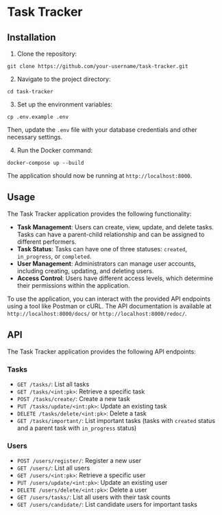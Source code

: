 # Task Tracker

## Installation

1. Clone the repository:

```
git clone https://github.com/your-username/task-tracker.git
```

2. Navigate to the project directory:

```
cd task-tracker
```

3. Set up the environment variables:

```
cp .env.example .env
```

Then, update the `.env` file with your database credentials and other necessary settings.

4. Run the Docker command:

```
docker-compose up --build
```

The application should now be running at `http://localhost:8000`.

## Usage

The Task Tracker application provides the following functionality:

- **Task Management**: Users can create, view, update, and delete tasks. Tasks can have a parent-child relationship and
  can be assigned to different performers.
- **Task Status**: Tasks can have one of three statuses: `created`, `in_progress`, or `completed`.
- **User Management**: Administrators can manage user accounts, including creating, updating, and deleting users.
- **Access Control**: Users have different access levels, which determine their permissions within the application.

To use the application, you can interact with the provided API endpoints using a tool like Postman or cURL. The API
documentation is available at `http://localhost:8000/docs/` or `http://localhost:8000/redoc/`.

## API

The Task Tracker application provides the following API endpoints:

### Tasks

- `GET /tasks/`: List all tasks
- `GET /tasks/<int:pk>`: Retrieve a specific task
- `POST /tasks/create/`: Create a new task
- `PUT /tasks/update/<int:pk>`: Update an existing task
- `DELETE /tasks/delete/<int:pk>`: Delete a task
- `GET /tasks/important/`: List important tasks (tasks with `created` status and a parent task with `in_progress`
  status)

### Users

- `POST /users/register/`: Register a new user
- `GET /users/`: List all users
- `GET /users/<int:pk>`: Retrieve a specific user
- `PUT /users/update/<int:pk>`: Update an existing user
- `DELETE /users/delete/<int:pk>`: Delete a user
- `GET /users/tasks/`: List all users with their task counts
- `GET /users/candidate/`: List candidate users for important tasks

